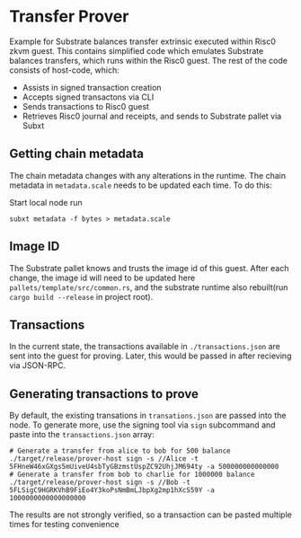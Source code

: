 # Transfer Prover
Example for Substrate balances transfer extrinsic executed within Risc0 zkvm guest. This contains simplified code which emulates Substrate balances transfers, which runs within the Risc0 guest. The rest of the code consists of host-code, which:
- Assists in signed transaction creation
- Accepts signed transactons via CLI
- Sends transactions to Risc0 guest
- Retrieves Risc0 journal and receipts, and sends to Substrate pallet via Subxt

## Getting chain metadata
The chain metadata changes with any alterations in the runtime. The chain metadata in `metadata.scale` needs to be updated each time. To do this:

Start local node
run
```shell
subxt metadata -f bytes > metadata.scale
```

## Image ID
The Substrate pallet knows and trusts the image id of this guest. After each change, the image id will need to be updated here `pallets/template/src/common.rs`, and the substrate runtime also rebuilt(run `cargo build --release` in project root). 

## Transactions
In the current state, the transactions available in `./transactions.json` are sent into the guest for proving. Later, this would be passed in after recieving via JSON-RPC.

## Generating transactions to prove
By default, the existing transations in `transations.json` are passed into the node. To generate more, use the signing tool via `sign` subcommand and paste into the `transactions.json` array:
```shell
# Generate a transfer from alice to bob for 500 balance
./target/release/prover-host sign -s //Alice -t 5FHneW46xGXgs5mUiveU4sbTyGBzmstUspZC92UhjJM694ty -a 500000000000000
# Generate a transfer from bob to charlie for 1000000 balance
./target/release/prover-host sign -s //Bob -t 5FLSigC9HGRKVhB9FiEo4Y3koPsNmBmLJbpXg2mp1hXcS59Y -a 1000000000000000000
```
The results are not strongly verified, so a transaction can be pasted multiple times for testing convenience